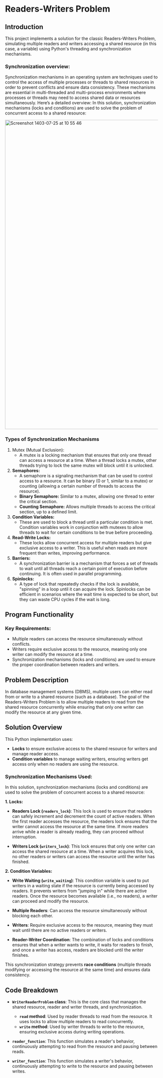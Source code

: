 # Readers-Writers Problem

## Introduction
This project implements a solution for the classic Readers-Writers Problem, simulating multiple readers and writers accessing a shared resource (in this case, a variable) using Python's threading and synchronization mechanisms.

### Synchronization overview:
Synchronization mechanisms in an operating system are techniques used to control the access of multiple processes or threads to shared resources in order to prevent conflicts and ensure data consistency. These mechanisms are essential in multi-threaded and multi-process environments where processes or threads may need to access shared data or resources simultaneously. Here’s a detailed overview:
In this solution, synchronization mechanisms (locks and conditions) are used to solve the problem of concurrent access to a shared resource:

<img width="1020" alt="Screenshot 1403-07-25 at 10 55 46" src="https://github.com/user-attachments/assets/ec6e7a57-2c87-42f7-9b5e-7f7e5a3aba43">

### Types of Synchronization Mechanisms
1. Mutex (Mutual Exclusion):
   - A mutex is a locking mechanism that ensures that only one thread can access a resource at a time. When a thread locks a mutex, other threads trying to lock the same mutex will block until it is unlocked.
2. **Semaphores:**
   - A semaphore is a signaling mechanism that can be used to control access to a resource. It can be binary (0 or 1, similar to a mutex) or counting (allowing a certain number of threads to access the resource).
   - **Binary Semaphore:** Similar to a mutex, allowing one thread to enter the critical section.
   - **Counting Semaphore:** Allows multiple threads to access the critical section, up to a defined limit.
3. **Condition Variables:**
   - These are used to block a thread until a particular condition is met. Condition variables work in conjunction with mutexes to allow threads to wait for certain conditions to be true before proceeding.
4. **Read-Write Locks:**
   - These locks allow concurrent access for multiple readers but give exclusive access to a writer. This is useful when reads are more frequent than writes, improving performance.
5. **Barriers:**
   - A synchronization barrier is a mechanism that forces a set of threads to wait until all threads reach a certain point of execution before continuing. It is often used in parallel programming.
6. **Spinlocks:**
   - A type of lock that repeatedly checks if the lock is available, "spinning" in a loop until it can acquire the lock. Spinlocks can be efficient in scenarios where the wait time is expected to be short, but they can waste CPU cycles if the wait is long.


## Program Functionality

### Key Requirements:
- Multiple readers can access the resource simultaneously without conflicts.
- Writers require exclusive access to the resource, meaning only one writer can modify the resource at a time.
- Synchronization mechanisms (locks and conditions) are used to ensure the proper coordination between readers and writers.

## Problem Description

In database management systems (DBMS), multiple users can either read from or write to a shared resource (such as a database). The goal of the Readers-Writers Problem is to allow multiple readers to read from the shared resource concurrently while ensuring that only one writer can modify the resource at any given time.

## Solution Overview

This Python implementation uses:
- **Locks** to ensure exclusive access to the shared resource for writers and manage reader access.
- **Condition variables** to manage waiting writers, ensuring writers get access only when no readers are using the resource.

### Synchronization Mechanisms Used:
In this solution, synchronization mechanisms (locks and conditions) are used to solve the problem of concurrent access to a shared resource:

**1. Locks:**
   - **Readers Lock (`readers_lock`)**: This lock is used to ensure that readers can safely increment and decrement the count of active readers. When the first reader accesses the resource, the readers lock ensures that the writer cannot access the resource at the same time. If more readers arrive while a reader is already reading, they can proceed without interruption.
   
   - **Writers Lock (`writers_lock`)**: This lock ensures that only one writer can access the shared resource at a time. When a writer acquires this lock, no other readers or writers can access the resource until the writer has finished.

**2. Condition Variables:**
   - **Write Waiting (`write_waiting`)**: This condition variable is used to put writers in a waiting state if the resource is currently being accessed by readers. It prevents writers from "jumping in" while there are active readers. Once the resource becomes available (i.e., no readers), a writer can proceed and modify the resource.

- **Multiple Readers**: Can access the resource simultaneously without blocking each other.
- **Writers**: Require exclusive access to the resource, meaning they must wait until there are no active readers or writers.
- **Reader-Writer Coordination**: The combination of locks and conditions ensures that when a writer wants to write, it waits for readers to finish, and once a writer has access, readers are blocked until the writer finishes.
  
This synchronization strategy prevents **race conditions** (multiple threads modifying or accessing the resource at the same time) and ensures data consistency.


## Code Breakdown

- **`WriterReaderProblem` class**: This is the core class that manages the shared resource, reader and writer threads, and synchronization.
  - **`read` method**: Used by reader threads to read from the resource. It uses locks to allow multiple readers to read concurrently.
  - **`write` method**: Used by writer threads to write to the resource, ensuring exclusive access during writing operations.

- **`reader_function`**: This function simulates a reader's behavior, continuously attempting to read from the resource and pausing between reads.
- **`writer_function`**: This function simulates a writer's behavior, continuously attempting to write to the resource and pausing between writes.

